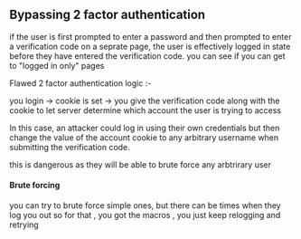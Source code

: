 ## Bypassing 2 factor authentication 
if the user is first prompted to enter a password and then prompted to enter a verification code on a seprate page, the user is effectively logged in state before they have entered the verification code. 
you can see if you can get to "logged in only" pages 

Flawed 2 factor authentication logic :- 

you login -> cookie is set -> you give the verification code along with the cookie to let server  determine which account the user is trying to access

In this case, an attacker could log in using their own credentials but then change the value of the account cookie to any arbitrary username when submitting the verification code.

this is dangerous as they will be able to brute force any arbtrirary user 

#### Brute forcing 

you can try to brute force simple ones, 
but there can be times when they log you out
so for that , you got the macros , you just keep relogging and retrying 

